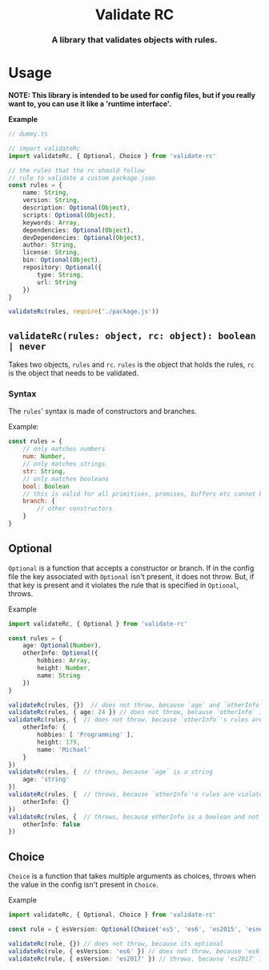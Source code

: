 <h1 align="center">Validate RC</h1>
<h3 align="center">A library that validates objects with rules.</h3>

# Usage

**NOTE: This library is intended to be used for config files, but if you __really__ want to, you can use it like a 'runtime interface'.**

__Example__

```ts
// dummy.ts

// import validateRc
import validateRc, { Optional, Choice } from 'validate-rc'

// the rules that the rc should follow
// rule to validate a custom package.json
const rules = {
    name: String,
    version: String,
    description: Optional(Object),
    scripts: Optional(Object),
    keywords: Array,
    dependencies: Optional(Object),
    devDependencies: Optional(Object),
    author: String,
    license: String,
    bin: Optional(Object),
    repository: Optional({
        type: String,
        url: String
    })
}

validateRc(rules, require('./package.js'))

```

## `validateRc(rules: object, rc: object): boolean | never`

Takes two objects, `rules` and `rc`. `rules` is the object that holds the rules, `rc` is the object that needs to be validated.  

### Syntax

The `rules`' syntax is made of constructors and branches.

Example:

```js
const rules = {
    // only matches numbers
    num: Number,
    // only matches strings
    str: String,
    // only matches booleans
    bool: Boolean
    // this is valid for all primitives, promises, buffers etc cannot be used
    branch: {
        // other constructors
    }
}
```

## Optional

`Optional` is a function that accepts a constructor or branch. If in the config file the key associated with `Optional` isn't present, it does not throw. But, if that key is present and it violates the rule that is specified in `Optional`, throws.

Example

```ts
import validateRc, { Optional } from 'validate-rc'

const rules = { 
    age: Optional(Number),
    otherInfo: Optional({
        hobbies: Array,
        height: Number,
        name: String
    })
}

validateRc(rules, {})  // does not throw, because `age` and `otherInfo` are optional
validateRc(rules, { age: 24 }) // does not throw, because `otherInfo` is optional
validateRc(rules, {  // does not throw, because `otherInfo`'s rules are not violated
    otherInfo: {
        hobbies: [ 'Programming' ],
        height: 179,
        name: 'Michael'
    }
})
validateRc(rules, {  // throws, because `age` is a string
    age: 'string'
})
validateRc(rules, {  // throws, because `otherInfo`'s rules are violated
    otherInfo: {}
})
validateRc(rules, {  // throws, because otherInfo is a boolean and not an object
    otherInfo: false
})

```

## Choice

`Choice` is a function that takes multiple arguments as choices, throws when the value in the config isn't present in `Choice`.

Example

```ts
import validateRc, { Optional, Choice } from 'validate-rc'

const rule = { esVersion: Optional(Choice('es5', 'es6', 'es2015', 'esnext')) }

validateRc(rule, {}) // does not throw, because its optional
validateRc(rule, { esVersion: 'es6' }) // does not throw, because 'es6' is in `Choice`
validateRc(rule, { esVersion: 'es2017' }) // throws, because 'es2017' isn't in `Choice`

```